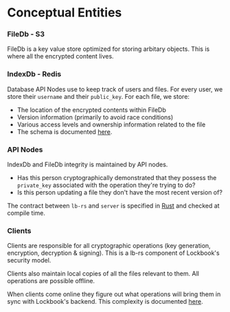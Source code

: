 # Conceptual Entities

### FileDb - S3

FileDb is a key value store optimized for storing arbitary objects. This is where all the encrypted content lives.

### IndexDb - Redis

Database API Nodes use to keep track of users and files. For every user, we store their `username` and their `public_key`. For each file, we store:

+ The location of the encrypted contents within FileDb
+ Version information (primarily to avoid race conditions)
+ Various access levels and ownership information related to the file
+ The schema is documented [here](redis-schema.md).

### API Nodes 

IndexDb and FileDb integrity is maintained by API nodes.

+ Has this person cryptographically demonstrated that they possess the `private_key` associated with the operation they're trying to do?
+ Is this person updating a file they don't have the most recent version of?

The contract between `lb-rs` and `server` is specified in [Rust](https://github.com/lockbook/lockbook/blob/master/libs/lb/lb-rs/libs/shared/src/api.rs) and checked at compile time.

### Clients

Clients are responsible for all cryptographic operations (key generation, encryption, decryption & signing). This is a lb-rs component of Lockbook's security model.

Clients also maintain local copies of all the files relevant to them. All operations are possible offline.

When clients come online they figure out what operations will bring them in sync with Lockbook's backend. This complexity is documented [here](sync.md).
